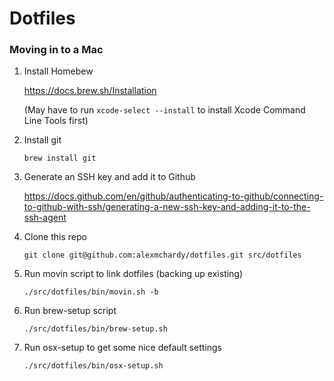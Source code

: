 # Dotfiles

### Moving in to a Mac

1. Install Homebew

    https://docs.brew.sh/Installation

    (May have to run `xcode-select --install` to install Xcode Command Line Tools first)

1. Install git
    ```
    brew install git
    ```

1. Generate an SSH key and add it to Github

    https://docs.github.com/en/github/authenticating-to-github/connecting-to-github-with-ssh/generating-a-new-ssh-key-and-adding-it-to-the-ssh-agent

1. Clone this repo
    ```
    git clone git@github.com:alexmchardy/dotfiles.git src/dotfiles
    ```

1. Run movin script to link dotfiles (backing up existing)
    ```
    ./src/dotfiles/bin/movin.sh -b
    ```

1. Run brew-setup script
    ```
    ./src/dotfiles/bin/brew-setup.sh
    ```

1. Run osx-setup to get some nice default settings
    ```
    ./src/dotfiles/bin/osx-setup.sh
    ```

